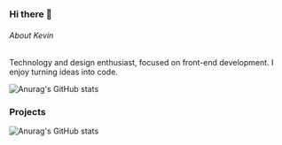 ### Hi there 👋

###### About Kevin  
Technology and design enthusiast, focused on front-end development. I enjoy turning ideas into code.

![Anurag's GitHub stats](https://github-readme-stats.vercel.app/api?username=kevincamussi&theme=codeSTACKr&show_icons=true)

### Projects

![Anurag's GitHub stats](https://github-readme-stats.vercel.app/api?username=kevincamussi&repo=kevincamussi.github.io&theme=codeSTACKr&show_icons=true)
